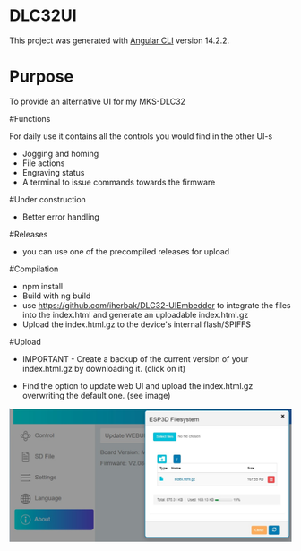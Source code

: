 # DLC32UI

This project was generated with [Angular CLI](https://github.com/angular/angular-cli) version 14.2.2.

# Purpose

To provide an alternative UI for my MKS-DLC32

#Functions

For daily use it contains all the controls you would find in the other UI-s
- Jogging and homing
- File actions
- Engraving status
- A terminal to issue commands towards the firmware

#Under construction
- Better error handling

#Releases

- you can use one of the precompiled releases for upload

#Compilation

- npm install
- Build with ng build
- use https://github.com/iherbak/DLC32-UIEmbedder to integrate the files into the index.html and generate an uploadable index.html.gz
- Upload the index.html.gz to the device's internal flash/SPIFFS

#Upload

- IMPORTANT - Create a backup of the current version of your index.html.gz by downloading it. (click on it)

- Find the option to update web UI and upload the index.html.gz overwriting the default one. (see image)

<img src="/readme/upload.jpg">